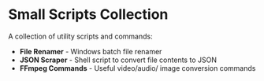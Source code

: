 # Small Scripts Collection

A collection of utility scripts and commands:

- **File Renamer** - Windows batch file renamer
- **JSON Scraper** - Shell script to convert file contents to JSON
- **FFmpeg Commands** - Useful video/audio/ image conversion commands
